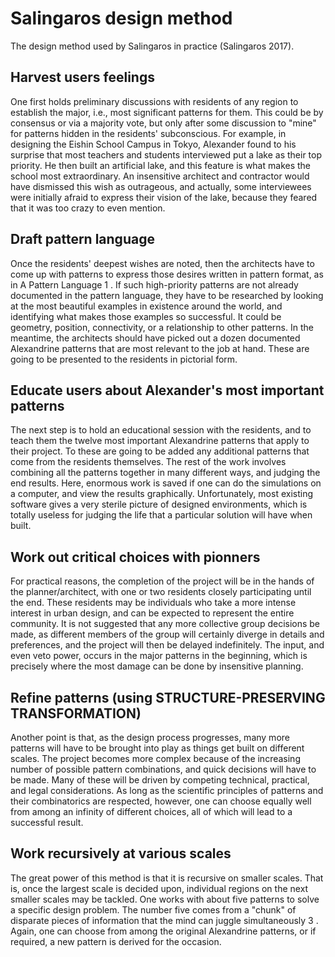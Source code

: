 # Salingaros design method

The design method used by Salingaros in practice (Salingaros 2017).

## Harvest users feelings

One first holds preliminary discussions with residents of any region to establish the major, i.e., most significant patterns for them. This could be by consensus or via a majority vote, but only after some discussion to "mine" for patterns hidden in the residents' subconscious. For example, in designing the Eishin School Campus in Tokyo, Alexander found to his surprise that most teachers and students interviewed put a lake as their top priority. He then built an artificial lake, and this feature is what makes the school most extraordinary. An insensitive architect and contractor would have dismissed this wish as outrageous, and actually, some interviewees were initially afraid to express their vision of the lake, because they feared that it was too crazy to even mention.

## Draft pattern language

Once the residents' deepest wishes are noted, then the architects have to come up with patterns to express those desires written in pattern format, as in A Pattern Language 1 . If such high-priority patterns are not already documented in the pattern language, they have to be researched by looking at the most beautiful examples in existence around the world, and identifying what makes those examples so successful. It could be geometry, position, connectivity, or a relationship to other patterns. In the meantime, the architects should have picked out a dozen documented Alexandrine patterns that are most relevant to the job at hand. These are going to be presented to the residents in pictorial form.

## Educate users about Alexander's most important patterns

The next step is to hold an educational session with the residents, and to teach them the twelve most important Alexandrine patterns that apply to their project. To these are going to be added any additional patterns that come from the residents themselves. The rest of the work involves combining all the patterns together in many different ways, and judging the end results. Here, enormous work is saved if one can do the simulations on a computer, and view the results graphically. Unfortunately, most existing software gives a very sterile picture of designed environments, which is totally useless for judging the life that a particular solution will have
when built.

## Work out critical choices with pionners

For practical reasons, the completion of the project will be in the hands of the planner/architect, with one or two residents closely participating until the end. These residents may be individuals who take a more intense interest in urban design, and can be expected to represent the entire community. It is not suggested that any more collective group decisions be made, as different members of the group will certainly diverge in details and preferences, and the project will then be delayed indefinitely. The input, and even veto power, occurs in the major patterns in the beginning, which is precisely where the most damage can be done by insensitive planning.


## Refine patterns (using STRUCTURE-PRESERVING TRANSFORMATION)

Another point is that, as the design process progresses, many more patterns will have to be brought into play as things get built on different scales. The project becomes more complex because of the increasing number of possible pattern combinations, and quick decisions will have to be made. Many of these will be driven by competing technical, practical, and legal considerations. As long as the scientific principles of patterns and their combinatorics are respected, however, one can choose equally well from among an infinity of different choices, all of which will lead to a successful result.

## Work recursively at various scales

The great power of this method is that it is recursive on smaller scales. That is, once the largest scale is decided
upon, individual regions on the next smaller scales may be tackled. One works with about five patterns to solve a
specific design problem. The number five comes from a "chunk" of disparate pieces of information that the mind
can juggle simultaneously 3 . Again, one can choose from among the original Alexandrine patterns, or if required, a
new pattern is derived for the occasion.
